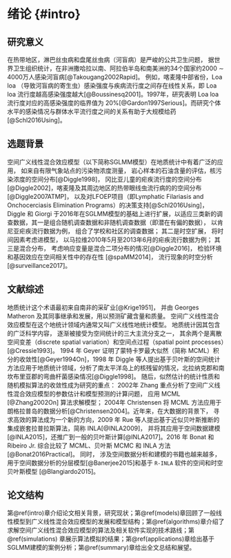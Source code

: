 
# 绪论 {#intro}

## 研究意义

在热带地区，淋巴丝虫病和盘尾丝虫病（河盲病）是严峻的公共卫生问题， 据世界卫生组织统计，在非洲撒哈拉以南、阿拉伯半岛和南美洲的34个国家约2000 $\sim$ 4000万人感染河盲病[@Takougang2002Rapid]。 例如，喀麦隆中部省份，Loa loa （导致河盲病的寄生虫）感染强度与疾病流行度之间存在线性关系，即 Loa loa 流行度越高感染强度越大[@Boussinesq2001]。1997年，研究表明 Loa loa 流行度对应的高感染强度的临界值为 20\%[@Gardon1997Serious]。而研究个体水平的感染情况与群体水平流行度之间的关系有助于大规模给药[@Schl2016Using]。 

## 选题背景

空间广义线性混合效应模型（以下简称SGLMM模型）在地质统计中有着广泛的应用， 如来自有限气象站点的污染物浓度测量， 岩心样本的石油含量的评估，核污染浓度的空间分布[@Diggle1998]， 冈比亚儿童的疟疾流行度的空间分布[@Diggle2002]，喀麦隆及其周边地区的热带眼线虫流行病的的空间分布[@Diggle2007ATMP]， 以及对LFOEP项目（即Lymphatic Filariasis and Onchocerciasis Elimination Programs）的决策支持[@Schl2016Using]， Diggle 和 Giorgi 于2016年在SGLMM模型的基础上进行扩展，以适应三类新的调查数据，其一是组合随机调查数据和非随机调查数据（即潜在有偏的数据）， 以肯尼亚疟疾流行数据为例， 组合了学校和社区的调查数据； 其二是时空扩展， 将时间因素考虑进模型， 以马拉维2010年5月至2013年6月的疟疾流行数据为例； 其三是混合分布， 考虑响应变量是混合二项分布的情况[@Diggle2016]， 检验环境和基因效应在空间相关性中的存在性 [@spaMM2014]， 流行现象的时空分析[@surveillance2017]。 

## 文献综述

地质统计这个术语最初来自南非的采矿业[@Krige1951]， 并由 Georges Matheron 及其同事继承和发展，用以预测矿藏含量和质量。 空间广义线性混合效应模型在这个地统计领域内通常又叫广义线性地统计模型。 地质统计因其包含的广泛科学内容， 逐渐被接受为空间统计的三大主流分支之一， 其余两个是离散空间变差（discrete spatial variation）和空间点过程（spatial point processes）[@Cressie1993]。 1994 年 Geyer 证明了蒙特卡罗最大似然（简称 MCML）积分的收敛性[@Geyer1994On]，1998 年 Diggle 等人提出基于贝叶斯的空间统计方法应用于地质统计领域，分析了南太平洋岛上的核残留的情况，北拉纳克郡和南坎布里亚郡的弯曲杆菌感染情况[@Diggle1998]。 随后，似然估计的统计性质和随机模拟算法的收敛性成为研究的重点： 2002年 Zhang 重点分析了空间广义线性混合效应模型的参数估计和模型预测的计算问题， 应用 MCML [@Zhang2002On] 算法求解模型； 2004年 Christensen 将 MCML 方法应用于朗格拉普岛的数据分析[@Christensen2004]。近年来，在大数据的背景下， 寻求高效的算法成为一个新的方向，2009 年 Rue 等人提出基于近似贝叶斯推断的集成嵌套拉普拉斯算法，简称 INLA[@INLA2009]， 并将其应用于空间数据建模[@INLA2015]，还推广到一般的贝叶斯计算[@INLA2017]。2016 年 Bonat 和 Ribeiro Jr. 综合比较了 MCML、贝叶斯 MCMC 和 INLA 方法[@Bonat2016Practical]。 同时， 涉及空间数据分析和建模的书籍也越来越多， 用于空间数据分析的分层模型[@Banerjee2015]和基于 `R-INLA` 软件的空间和时空贝叶斯模型 [@Blangiardo2015]。

## 论文结构

第\@ref(intro)章介绍论文相关背景，研究现状；第\@ref(models)章回顾了一般线性模型到广义线性混合效应模型的发展和模型结构；第\@ref(algorithms)章介绍了求解空间广义线性混合效应模型的算法及相关软件实现的技术路线；第\@ref(simulations) 章展示算法模拟的结果；第\@ref(applications)章给出基于SGLMM建模的案例分析；第\@ref(summary)章给出全文总结和展望。
